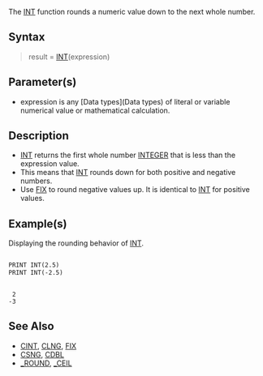 The [INT](INT) function rounds a numeric value down to the next whole number. 

## Syntax

> result = [INT](INT)(expression)

## Parameter(s)

* expression is any [Data types](Data types) of literal or variable numerical value or mathematical calculation.

## Description

* [INT](INT) returns the first whole number [INTEGER](INTEGER) that is less than the expression value.
* This means that [INT](INT) rounds down for both positive and negative numbers.
* Use [FIX](FIX) to round negative values up. It is identical to [INT](INT) for positive values.

## Example(s)

Displaying the rounding behavior of [INT](INT).

```vb

PRINT INT(2.5)
PRINT INT(-2.5)

```

```text

 2 
-3

```

## See Also

* [CINT](CINT), [CLNG](CLNG), [FIX](FIX)
* [CSNG](CSNG), [CDBL](CDBL)
* [_ROUND](_ROUND), [_CEIL](_CEIL)
